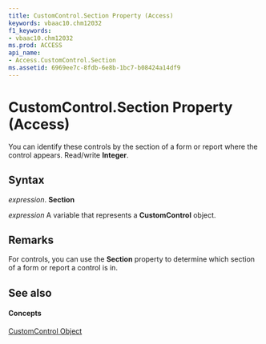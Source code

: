 ```yaml
---
title: CustomControl.Section Property (Access)
keywords: vbaac10.chm12032
f1_keywords:
- vbaac10.chm12032
ms.prod: ACCESS
api_name:
- Access.CustomControl.Section
ms.assetid: 6969ee7c-8fdb-6e8b-1bc7-b08424a14df9
---
```



# CustomControl.Section Property (Access)

You can identify these controls by the section of a form or report where the control appears. Read/write  **Integer**.


## Syntax

 _expression_. **Section**

 _expression_ A variable that represents a **CustomControl** object.


## Remarks

For controls, you can use the  **Section** property to determine which section of a form or report a control is in.


## See also


#### Concepts


[CustomControl Object](customcontrol-object-access.md)

